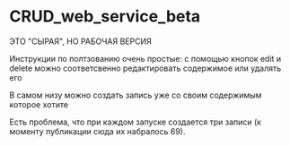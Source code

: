 # CRUD_web_service_beta

ЭТО "СЫРАЯ", НО РАБОЧАЯ ВЕРСИЯ

Инструкции по полтзованию очень простые:
с помощью кнопок edit и delete можно соответсвенно редактировать содержимое или удалять его

В самом низу можно создать запись уже со своим содержимым которое хотите

Есть проблема, что при каждом запуске создается три записи (к моменту публикации сюда их набралось 69).
